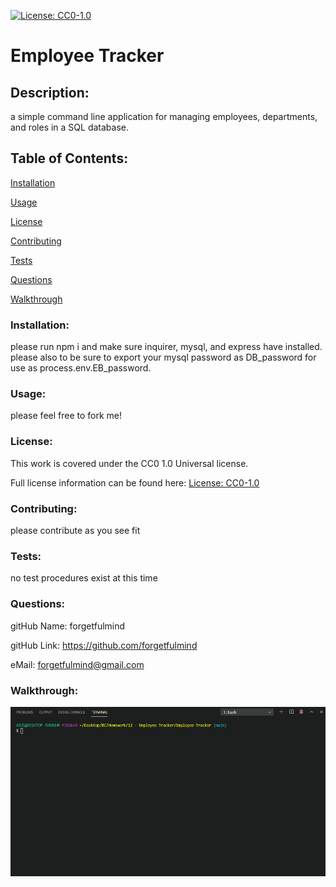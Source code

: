 
  [![License: CC0-1.0](https://licensebuttons.net/l/zero/1.0/80x15.png)](http://creativecommons.org/publicdomain/zero/1.0/)
  # Employee Tracker

  <h2>Description:</h2> a simple command line application for managing employees, departments, and roles in a SQL database. 

  <h2>Table of Contents:</h2> 

  [Installation](#install)

  [Usage](#usage)

  [License](#license)

  [Contributing](#contributing)

  [Tests](#tests)

  [Questions](#questions)

  [Walkthrough](#walkthrough)


  <h3><a name="install">Installation:</a></h3>

  please run npm i and make sure inquirer, mysql, and express have installed. please also to be sure to export your mysql password as DB_password for use as process.env.EB_password. 

  <h3><a name="usage">Usage:</a></h3>

  please feel free to fork me!

  <h3><a name="liscense">License:</a></h3>

  This work is covered under the CC0 1.0 Universal license.

  Full license information can be found here: [License: CC0-1.0](http://creativecommons.org/publicdomain/zero/1.0/)

  <h3><a name="contributing">Contributing:</a></h3> 

  please contribute as you see fit

  <a name="tests"><h3>Tests:</h3></a> 

  no test procedures exist at this time

  <a name="questions"><h3>Questions:</h3></a>  

  gitHub Name: forgetfulmind

  gitHub Link: <a href="https://github.com/forgetfulmind">https://github.com/forgetfulmind</a>

  eMail: forgetfulmind@gmail.com

 <a name="walkthrough"><h3>Walkthrough:</h3></a>  

 ![walkthrough](./employee-management_walkthrough.gif)